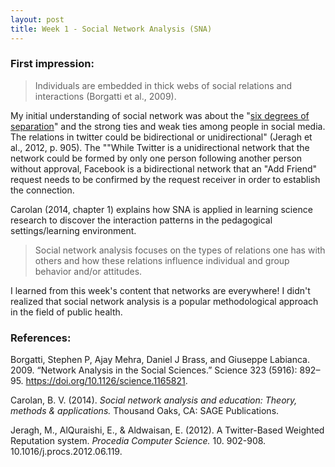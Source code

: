 ```yaml
---
layout: post
title: Week 1 - Social Network Analysis (SNA)
---
```


### First impression:
> Individuals are embedded in thick webs of social relations and interactions (Borgatti et 
> al., 2009).   

My initial understanding of social network was about the "[six degrees of separation](https://en.wikipedia.org/wiki/Six_degrees_of_separation)" and the strong ties and weak ties among people in social media. The relations in twitter could be bidirectional or unidirectional" (Jeragh et al., 2012, p. 905). The ""While Twitter is a unidirectional network that the network could be formed by only one person following another person without approval, Facebook is a bidirectional network that an "Add Friend" request needs to be confirmed by the request receiver in order to establish the connection. 

Carolan (2014, chapter 1) explains how SNA is applied in learning science research to discover the interaction patterns in the pedagogical settings/learning environment.
> Social network analysis focuses on the types of relations one has with others and
> how these relations influence individual and group behavior and/or attitudes.   

I learned from this week's content that networks are everywhere! I didn't realized that social network analysis is a popular methodological approach in the field of public health.  

### References:
Borgatti, Stephen P, Ajay Mehra, Daniel J Brass, and Giuseppe Labianca. 2009. “Network Analysis in the Social Sciences.” Science 323 (5916): 892–95. https://doi.org/10.1126/science.1165821.   

Carolan, B. V. (2014). *Social network analysis and education: Theory, methods & applications.* Thousand Oaks, CA: SAGE Publications.   

Jeragh, M., AlQuraishi, E., & Aldwaisan, E. (2012). A Twitter-Based Weighted Reputation system. *Procedia Computer Science.* 10. 902-908. 10.1016/j.procs.2012.06.119.
